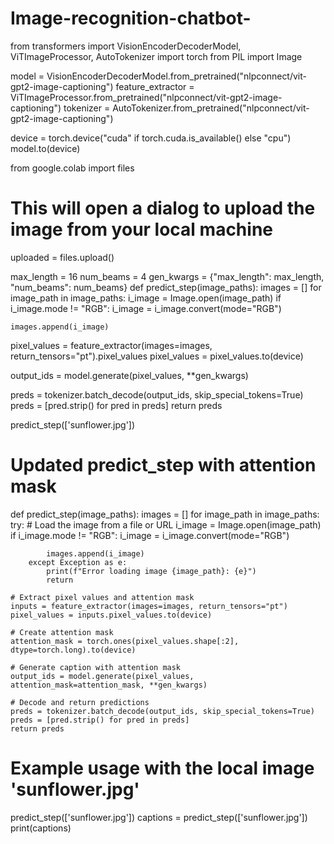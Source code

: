 # Image-recognition-chatbot-
from transformers import VisionEncoderDecoderModel, ViTImageProcessor, AutoTokenizer
import torch
from PIL import Image

model = VisionEncoderDecoderModel.from_pretrained("nlpconnect/vit-gpt2-image-captioning")
feature_extractor = ViTImageProcessor.from_pretrained("nlpconnect/vit-gpt2-image-captioning")
tokenizer = AutoTokenizer.from_pretrained("nlpconnect/vit-gpt2-image-captioning")

device = torch.device("cuda" if torch.cuda.is_available() else "cpu")
model.to(device)

from google.colab import files

# This will open a dialog to upload the image from your local machine
uploaded = files.upload()

max_length = 16
num_beams = 4
gen_kwargs = {"max_length": max_length, "num_beams": num_beams}
def predict_step(image_paths):
  images = []
  for image_path in image_paths:
    i_image = Image.open(image_path)
    if i_image.mode != "RGB":
      i_image = i_image.convert(mode="RGB")

    images.append(i_image)

  pixel_values = feature_extractor(images=images, return_tensors="pt").pixel_values
  pixel_values = pixel_values.to(device)

  output_ids = model.generate(pixel_values, **gen_kwargs)

  preds = tokenizer.batch_decode(output_ids, skip_special_tokens=True)
  preds = [pred.strip() for pred in preds]
  return preds


predict_step(['sunflower.jpg'])

# Updated predict_step with attention mask
def predict_step(image_paths):
    images = []
    for image_path in image_paths:
        try:
            # Load the image from a file or URL
            i_image = Image.open(image_path)
            if i_image.mode != "RGB":
                i_image = i_image.convert(mode="RGB")

            images.append(i_image)
        except Exception as e:
            print(f"Error loading image {image_path}: {e}")
            return

    # Extract pixel values and attention mask
    inputs = feature_extractor(images=images, return_tensors="pt")
    pixel_values = inputs.pixel_values.to(device)
    
    # Create attention mask
    attention_mask = torch.ones(pixel_values.shape[:2], dtype=torch.long).to(device)

    # Generate caption with attention mask
    output_ids = model.generate(pixel_values, attention_mask=attention_mask, **gen_kwargs)

    # Decode and return predictions
    preds = tokenizer.batch_decode(output_ids, skip_special_tokens=True)
    preds = [pred.strip() for pred in preds]
    return preds

# Example usage with the local image 'sunflower.jpg'
predict_step(['sunflower.jpg'])
captions = predict_step(['sunflower.jpg'])
print(captions)
